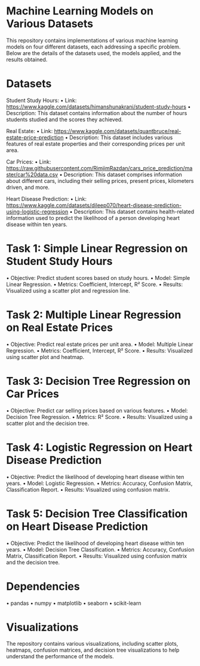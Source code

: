 # Machine Learning Models on Various Datasets
This repository contains implementations of various machine learning models on four different datasets, each addressing a specific problem. Below are the details of the datasets used, the models applied, and the results obtained.

# Datasets
Student Study Hours:
•	Link: https://www.kaggle.com/datasets/himanshunakrani/student-study-hours
•	Description: This dataset contains information about the number of hours students studied and the scores they achieved.

Real Estate:
•	Link: https://www.kaggle.com/datasets/quantbruce/real-estate-price-prediction
•	Description: This dataset includes various features of real estate properties and their corresponding prices per unit area.

Car Prices:
•	Link: https://raw.githubusercontent.com/RimjimRazdan/cars_price_prediction/master/car%20data.csv
•	Description: This dataset comprises information about different cars, including their selling prices, present prices, kilometers driven, and more.

Heart Disease Prediction:
•	Link: https://www.kaggle.com/datasets/dileep070/heart-disease-prediction-using-logistic-regression
• Description: This dataset contains health-related information used to predict the likelihood of a person developing heart disease within ten years.

# Task 1: Simple Linear Regression on Student Study Hours
•	Objective: Predict student scores based on study hours.
•	Model: Simple Linear Regression.
•	Metrics: Coefficient, Intercept, R² Score.
•	Results: Visualized using a scatter plot and regression line.
# Task 2: Multiple Linear Regression on Real Estate Prices
•	Objective: Predict real estate prices per unit area.
•	Model: Multiple Linear Regression.
•	Metrics: Coefficient, Intercept, R² Score.
•	Results: Visualized using scatter plot and heatmap.
# Task 3: Decision Tree Regression on Car Prices
•	Objective: Predict car selling prices based on various features.
•	Model: Decision Tree Regression.
•	Metrics: R² Score.
•	Results: Visualized using a scatter plot and the decision tree.
# Task 4: Logistic Regression on Heart Disease Prediction
•	Objective: Predict the likelihood of developing heart disease within ten years.
•	Model: Logistic Regression.
•	Metrics: Accuracy, Confusion Matrix, Classification Report.
•	Results: Visualized using confusion matrix.
# Task 5: Decision Tree Classification on Heart Disease Prediction
•	Objective: Predict the likelihood of developing heart disease within ten years.
•	Model: Decision Tree Classification.
•	Metrics: Accuracy, Confusion Matrix, Classification Report.
•	Results: Visualized using confusion matrix and the decision tree.

# Dependencies
•	pandas
•	numpy
•	matplotlib
•	seaborn
•	scikit-learn

# Visualizations
The repository contains various visualizations, including scatter plots, heatmaps, confusion matrices, and decision tree visualizations to help understand the performance of the models.
